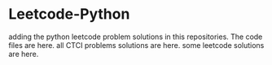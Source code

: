 # Leetcode-Python
adding the python leetcode problem solutions in this repositories. 
The code files are here.
all CTCI problems solutions are here.
some leetcode solutions are here.




























































































































































































































































































































































































































































































































































































































































































































































































































































































































































































